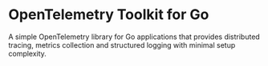 # OpenTelemetry Toolkit for Go

A simple OpenTelemetry library for Go applications that provides distributed
tracing, metrics collection and structured logging with minimal setup
complexity.
